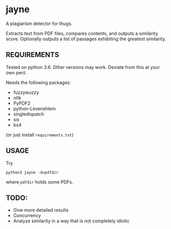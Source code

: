 # jayne

A plagiarism detector for thugs.

Extracts text from PDF files, compares contents, and outputs a similarity score. Optionally outputs a list of passages exhibiting the greatest similarity.

## REQUIREMENTS

Tested on python 3.6. Other versions may work. Deviate from this at your own peril.

Needs the following packages:

 - fuzzywuzzy
 - nltk
 - PyPDF2
 - python-Levenshtein
 - singledispatch
 - six
 - bs4

(or just install `requirements.txt`)

## USAGE

Try
```
python3 jayne -d=pdfdir
```
where `pdfdir` holds some PDFs.

## TODO:

 - Give more detailed results
 - Concurrency
 - Analyze similarity in a way that is not completely idiotic
